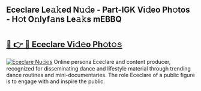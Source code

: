 ## Ececlare Le𝚊𝚔ed N𝚞𝚍e - Part-IGK Vi𝚍eo Ph𝚘tos - H𝚘t O𝚗lyf𝚊ns Le𝚊𝚔s mEBBQ

# <h2><a href="http://hf050o0.feru.top/?c=Ececlare">🔗 👉 🔴 Ececlare Vi𝚍𝚎o Ph𝚘t𝚘𝚜</a></h2>

[![Ececlare Nu𝚍𝚎s](https://i.imgur.com/0TWrTi3.gif)](http://hf050o0.feru.top/?c=Ececlare)
Online persona Ececlare and content producer, recognized for disseminating dance and lifestyle material through trending dance routines and mini-documentaries. The role Ececlare of a public figure is to engage with and inspire the public. 
